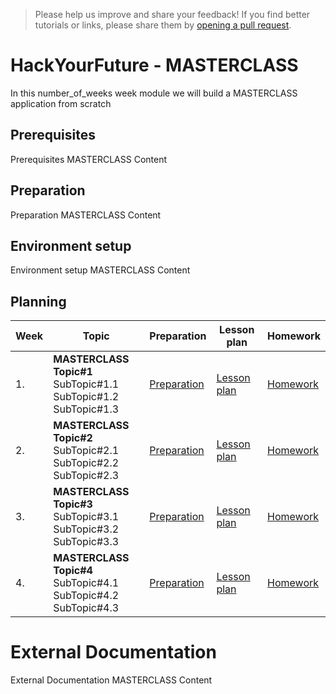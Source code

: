 > Please help us improve and share your feedback! If you find better tutorials
or links, please share them by [opening a pull request](https://github.com/HackYourFuture-CPH/masterclass/pulls).

# HackYourFuture - MASTERCLASS

In this number_of_weeks week module we will build a MASTERCLASS application from scratch

## Prerequisites

Prerequisites MASTERCLASS Content

## Preparation

Preparation MASTERCLASS Content

## Environment setup

Environment setup MASTERCLASS Content




## Planning
| Week | Topic                                                                                                             | Preparation                         | Lesson plan                         | Homework                      |
| ---- | ----------------------------------------------------------------------------------------------------------------- | ----------------------------------- | ----------------------------------- | ----------------------------- |
| 1.   | **MASTERCLASS Topic#1** <br>  SubTopic#1.1 <br> SubTopic#1.2 <br> SubTopic#1.3 | [Preparation](week1/preparation.md) | [Lesson plan](week1/lesson-plan.md) | [Homework](week1/homework.md) |
| 2.   | **MASTERCLASS Topic#2** <br> SubTopic#2.1 <br> SubTopic#2.2 <br> SubTopic#2.3                                                      | [Preparation](week2/preparation.md) | [Lesson plan](week2/lesson-plan.md) | [Homework](week2/homework.md) |
| 3.   | **MASTERCLASS Topic#3** <br> SubTopic#3.1 <br> SubTopic#3.2 <br> SubTopic#3.3                                   | [Preparation](week3/preparation.md) | [Lesson plan](week3/lesson-plan.md) | [Homework](week3/homework.md) |
| 4.   | **MASTERCLASS Topic#4** <br> SubTopic#4.1 <br> SubTopic#4.2 <br> SubTopic#4.3                                     | [Preparation](week4/preparation.md) | [Lesson plan](week4/lesson-plan.md) | [Homework](week4/homework.md) |


# External Documentation 

External Documentation MASTERCLASS Content
